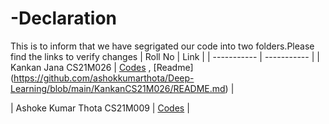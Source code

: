 # -Declaration
This is to inform that we have segrigated our code into two folders.Please find the links to verify changes
| Roll No      | Link |
| ----------- | ----------- |
| Kankan Jana CS21M026     | [Codes](https://github.com/ashokkumarthota/Deep-Learning/tree/main/KankanCS21M026) , [Readme] (https://github.com/ashokkumarthota/Deep-Learning/blob/main/KankanCS21M026/README.md)     |

| Ashoke Kumar Thota CS21M009     | [Codes](https://github.com/ashokkumarthota/Deep-Learning/tree/main/ASHOK%20KUMAR%20THOTA%20CS21M009) |
